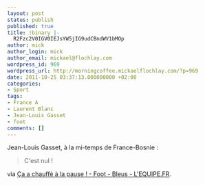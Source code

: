 ```yaml
---
layout: post
status: publish
published: true
title: !binary |-
  R2Fzc2V0IGV0IEJsYW5jIG9udCBndWV1bMOp
author: mick
author_login: mick
author_email: mickael@flochlay.com
wordpress_id: 969
wordpress_url: http://morningcoffee.mickaelflochlay.com/?p=969
date: 2011-10-25 03:37:13.000000000 +02:00
categories:
- Sport
tags:
- France A
- Laurent Blanc
- Jean-Louis Gasset
- foot
comments: []
---
```

Jean-Louis Gasset, à la mi-temps de France-Bosnie :
<blockquote>C'est nul !</blockquote>
via <a href="http://www.lequipe.fr/Football/breves2011/20111013_093221_ca-a-chauffe-a-la-pause.html">Ça a chauffé à la pause ! - Foot - Bleus - L'EQUIPE.FR</a>.
